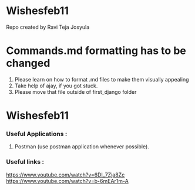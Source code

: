 # Wishesfeb11

Repo created by Ravi Teja Josyula

# Commands.md formatting has to be changed

1. Please learn on how to format .md files to make them visually appealing
2. Take help of ajay, if you got stuck.
3. Please move that file outside of first_django folder
# Wishesfeb11

### Useful Applications :

1. Postman (use postman application whenever possible).

### Useful links : 
https://www.youtube.com/watch?v=6DI_7Zja8Zc
https://www.youtube.com/watch?v=b-6mEAr1m-A

